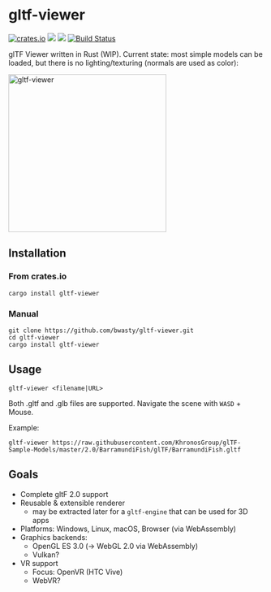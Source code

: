 # gltf-viewer
[![crates.io](https://img.shields.io/crates/v/gltf-viewer.svg)](https://crates.io/crates/gltf-viewer)
 [![](https://tokei.rs/b1/github/bwasty/gltf-viewer)](https://github.com/Aaronepower/tokei)
[![](https://tokei.rs/b1/github/bwasty/gltf-viewer?category=comments)](https://github.com/Aaronepower/tokei) [![Build Status](https://travis-ci.org/bwasty/gltf-viewer.svg?branch=master)](https://travis-ci.org/bwasty/gltf-viewer)

glTF Viewer written in Rust (WIP).
Current state: most simple models can be loaded, but there is no lighting/texturing (normals are used as color):

<img width="311" alt="gltf-viewer" src="https://user-images.githubusercontent.com/1647415/27612520-375828ee-5b97-11e7-97b4-90785cdbfe8e.png">

## Installation
### From crates.io
```shell
cargo install gltf-viewer
```
### Manual
```shell
git clone https://github.com/bwasty/gltf-viewer.git
cd gltf-viewer
cargo install gltf-viewer
```

## Usage
```shell
gltf-viewer <filename|URL>
```
Both .gltf and .glb files are supported.
Navigate the scene with `WASD` + Mouse.

Example:
```
gltf-viewer https://raw.githubusercontent.com/KhronosGroup/glTF-Sample-Models/master/2.0/BarramundiFish/glTF/BarramundiFish.gltf
```

## Goals
* Complete gltF 2.0 support
* Reusable & extensible renderer
  - may be extracted later for a `gltf-engine` that can be used for 3D apps
* Platforms: Windows, Linux, macOS, Browser (via WebAssembly)
* Graphics backends:
  - OpenGL ES 3.0 (-> WebGL 2.0 via WebAssembly)
  - Vulkan?
* VR support
  * Focus: OpenVR (HTC Vive)
  * WebVR?

